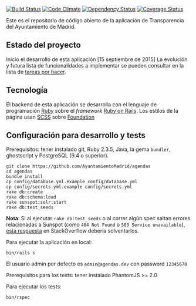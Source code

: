 [![Build Status](https://travis-ci.org/AyuntamientoMadrid/agendas.svg?branch=master)](https://travis-ci.org/AyuntamientoMadrid/agendas)
[![Code Climate](https://codeclimate.com/github/AyuntamientoMadrid/agendas/badges/gpa.svg)](https://codeclimate.com/github/AyuntamientoMadrid/agendas)
[![Dependency Status](https://gemnasium.com/AyuntamientoMadrid/agendas.svg)](https://gemnasium.com/AyuntamientoMadrid/agendas)
[![Coverage Status](https://coveralls.io/repos/github/AyuntamientoMadrid/agendas/badge.svg?branch=master)](https://coveralls.io/github/AyuntamientoMadrid/agendas?branch=master)

Este es el repositorio de código abierto de la aplicación de Transparencia del Ayuntamiento de Madrid.

## Estado del proyecto

Inicio el desarrollo de esta aplicación [15 septiembre de 2015]
La evolución y futura lista de funcionalidades a implementar se pueden consultar en la lista de [tareas por hacer](https://github.com/IAMCorporativos/agendas/projects/1).

## Tecnología

El backend de esta aplicación se desarrolla con el lenguaje de programación [Ruby](https://www.ruby-lang.org/) sobre el *framework* [Ruby on Rails](http://rubyonrails.org/).
Los estilos de la página usan [SCSS](http://sass-lang.com/) sobre [Foundation](http://foundation.zurb.com/)

## Configuración para desarrollo y tests

Prerequisitos: tener instalado git, Ruby 2.3.5, Java, la gema `bundler`, ghostscript y PostgreSQL (9.4 o superior).

```
git clone https://github.com/AyuntamientoMadrid/agendas
cd agendas
bundle install
cp config/database.yml.example config/database.yml
cp config/secrets.yml.example config/secrets.yml
rake db:create
rake db:schema:load
rake sunspot:solr:start
rake db:test_seeds
```

**Nota**: Si al ejecutar `rake db:test_seeds` o al correr algún spec saltan errores relacionadas a Sunspot (como `404 Not Found` o `503 Service unavailable`), [esta respuesta](https://stackoverflow.com/a/18646348/4844313) en StackOverflow debería solventarlos.

Para ejecutar la aplicación en local:
```
bin/rails s
```

El usuario admin por defecto es `admin@agendas.dev` con password `12345678`

Prerequisitos para los tests: tener instalado PhantomJS >= 2.0

Para ejecutar los tests:

```
bin/rspec
```
